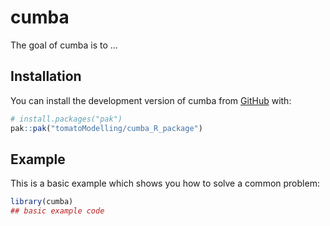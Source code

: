 
# cumba

<!-- badges: start -->
<!-- badges: end -->

The goal of cumba is to ...

## Installation

You can install the development version of cumba from [GitHub](https://github.com/) with:

``` r
# install.packages("pak")
pak::pak("tomatoModelling/cumba_R_package")
```

## Example

This is a basic example which shows you how to solve a common problem:

``` r
library(cumba)
## basic example code
```

